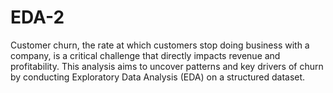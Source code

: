 # EDA-2
Customer churn, the rate at which customers stop doing business with a company, is a critical challenge that directly impacts revenue and profitability. This analysis aims to uncover patterns and key drivers of churn by conducting Exploratory Data Analysis (EDA) on a structured dataset.
